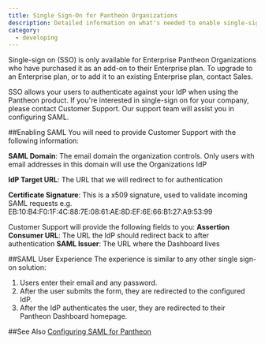 ```yaml
---
title: Single Sign-On for Pantheon Organizations
description: Detailed information on what's needed to enable single-sign on for your company.
category:
  - developing
---
```


Single-sign on (SSO) is only available for Enterprise Pantheon Organizations who have purchased it as an add-on to their Enterprise plan. To upgrade to an Enterprise plan, or to add it to an existing Enterprise plan, contact Sales.

SSO allows your users to authenticate against your IdP when using the Pantheon product. If you're interested in single-sign on for your company, please contact Customer Support. Our support team will assist you in configuring SAML.

##Enabling SAML
You will need to provide Customer Support with the following information:

**SAML Domain**: The email domain the organization controls. Only users with email addresses in this domain will use the Organizations IdP

**IdP Target URL**: The URL that we will redirect to for authentication

**Certificate Signature**: This is a x509 signature, used to validate incoming SAML requests e.g. EB:10:B4:F0:1F:4C:88:7E:08:61:AE:8D:EF:6E:66:B1:27:A9:53:99

Customer Support will provide the following fields to you:
**Assertion Consumer URL**: The URL the IdP should redirect back to after authentication
**SAML Issuer**: The URL where the Dashboard lives

##SAML User Experience
The experience is similar to any other single sign-on solution:  
1. Users enter their email and any password.  
2. After the user submits the form, they are redirected to the configured IdP.  
3. After the IdP authenticates the user, they are redirected to their Pantheon Dashboard homepage.

##See Also
[Configuring SAML for Pantheon](https://onelogin.zendesk.com/hc/en-us/articles/204356174-Configuring-SAML-for-Pantheon)

